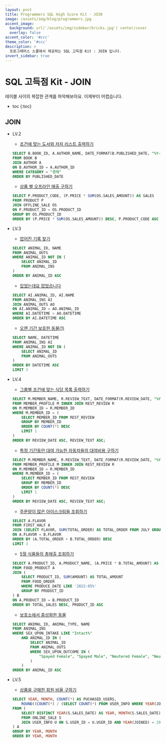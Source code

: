 ```yaml
---
layout: post
title: Programmers SQL High Score Kit - JOIN
image: /assets/img/blog/programmers.jpg
accent_image: 
  background: url('/assets/img/sidebar/bricks.jpg') center/cover
  overlay: false
accent_color: '#ccc'
theme_color: '#ccc'
description: >
  프로그래머스 스쿨에서 제공하는 SQL 고득점 Kit : JOIN 입니다. 
invert_sidebar: true
---
```


# SQL 고득점 Kit - JOIN

테이블 사이의 복잡한 관계를 파악해보아요. 이제부터 어렵습니다.

* toc
{:toc}


## JOIN

- LV.2
    - [조건에 맞는 도서와 저자 리스트 출력하기](https://school.programmers.co.kr/learn/courses/30/lessons/144854)
    ```sql
    SELECT B.BOOK_ID, A.AUTHOR_NAME, DATE_FORMAT(B.PUBLISHED_DATE, "%Y-%m-%d") AS PUBLISHED_DATE
    FROM BOOK B
    JOIN AUTHOR A
    ON B.AUTHOR_ID = A.AUTHOR_ID
    WHERE CATEGORY = "경제"
    ORDER BY PUBLISHED_DATE
    ```
    - [상품 별 오프라인 매출 구하기](https://school.programmers.co.kr/learn/courses/30/lessons/131533)
    ```sql
    SELECT P.PRODUCT_CODE, (P.PRICE * SUM(OS.SALES_AMOUNT)) AS SALES
    FROM PRODUCT P
    JOIN OFFLINE_SALE OS
    ON P.PRODUCT_ID = OS.PRODUCT_ID
    GROUP BY OS.PRODUCT_ID
    ORDER BY (P.PRICE * SUM(OS.SALES_AMOUNT)) DESC, P.PRODUCT_CODE ASC
    ```
    
- LV.3
    - [없어진 기록 찾기](https://school.programmers.co.kr/learn/courses/30/lessons/59042)
    ```sql
    SELECT ANIMAL_ID, NAME
    FROM ANIMAL_OUTS
    WHERE ANIMAL_ID NOT IN (
        SELECT ANIMAL_ID
        FROM ANIMAL_INS
    )
    ORDER BY ANIMAL_ID ASC
    ```
    - [있었는데요 없었습니다](https://school.programmers.co.kr/learn/courses/30/lessons/59043)
    ```sql
    SELECT AI.ANIMAL_ID, AI.NAME
    FROM ANIMAL_INS AI
    JOIN ANIMAL_OUTS AO
    ON AI.ANIMAL_ID = AO.ANIMAL_ID
    WHERE AI.DATETIME > AO.DATETIME
    ORDER BY AI.DATETIME ASC
    ```
    - [오랜 기간 보호한 동물(1)](https://school.programmers.co.kr/learn/courses/30/lessons/59044)
    ```sql
    SELECT NAME, DATETIME
    FROM ANIMAL_INS AI
    WHERE ANIMAL_ID NOT IN (
        SELECT ANIMAL_ID
        FROM ANIMAL_OUTS
    )
    ORDER BY DATETIME ASC
    LIMIT 3
    ```

- LV.4
    - [그룹별 조건에 맞는 식당 목록 출력하기](https://school.programmers.co.kr/learn/courses/30/lessons/131124)
    ```sql
    SELECT M.MEMBER_NAME, R.REVIEW_TEXT, DATE_FORMAT(R.REVIEW_DATE, "%Y-%m-%d") AS REVIEW_DATE
    FROM MEMBER_PROFILE M INNER JOIN REST_REVIEW R
    ON M.MEMBER_ID = R.MEMBER_ID
    WHERE M.MEMBER_ID = (
        SELECT MEMBER_ID FROM REST_REVIEW
        GROUP BY MEMBER_ID
        ORDER BY COUNT(*) DESC 
        LIMIT 1
    )
    ORDER BY REVIEW_DATE ASC, REVIEW_TEXT ASC;
    ```
    - [특정 기간동안 대여 가능한 자동차들의 대여비용 구하기](https://school.programmers.co.kr/learn/courses/30/lessons/157339)
    ```sql
    SELECT M.MEMBER_NAME, R.REVIEW_TEXT, DATE_FORMAT(R.REVIEW_DATE, "%Y-%m-%d") AS REVIEW_DATE
    FROM MEMBER_PROFILE M INNER JOIN REST_REVIEW R
    ON M.MEMBER_ID = R.MEMBER_ID
    WHERE M.MEMBER_ID = (
        SELECT MEMBER_ID FROM REST_REVIEW
        GROUP BY MEMBER_ID
        ORDER BY COUNT(*) DESC 
        LIMIT 1
    )
    ORDER BY REVIEW_DATE ASC, REVIEW_TEXT ASC;
    ```
    - [주문량이 많은 아이스크림들 조회하기](https://school.programmers.co.kr/learn/courses/30/lessons/133027)
    ```sql
    SELECT A.FLAVOR
    FROM FIRST_HALF A
    JOIN (SELECT FLAVOR, SUM(TOTAL_ORDER) AS TOTAL_ORDER FROM JULY GROUP BY FLAVOR) B
    ON A.FLAVOR = B.FLAVOR
    ORDER BY (A.TOTAL_ORDER + B.TOTAL_ORDER) DESC
    LIMIT 3
    ```
    - [5월 식품들의 총매출 조회하기](https://school.programmers.co.kr/learn/courses/30/lessons/131117)
    ```sql
    SELECT A.PRODUCT_ID, A.PRODUCT_NAME, (A.PRICE * B.TOTAL_AMOUNT) AS TOTAL_SALES
    FROM FOOD_PRODUCT A
    JOIN (
        SELECT PRODUCT_ID, SUM(AMOUNT) AS TOTAL_AMOUNT
        FROM FOOD_ORDER
        WHERE PRODUCE_DATE LIKE '2022-05%'
        GROUP BY PRODUCT_ID
    ) B
    ON A.PRODUCT_ID = B.PRODUCT_ID
    ORDER BY TOTAL_SALES DESC, PRODUCT_ID ASC
    ```
    - [보호소에서 중성화한 동물](https://school.programmers.co.kr/learn/courses/30/lessons/59045)
    ```sql
    SELECT ANIMAL_ID, ANIMAL_TYPE, NAME
    FROM ANIMAL_INS
    WHERE SEX_UPON_INTAKE LIKE "Intact%"
        AND ANIMAL_ID IN (
            SELECT ANIMAL_ID
            FROM ANIMAL_OUTS
            WHERE SEX_UPON_OUTCOME IN (
                "Spayed Female", "Spayed Male", "Neutered Female", "Neutered Male"
            )
        )
    ORDER BY ANIMAL_ID ASC
    ```

- LV.5
    - [상품을 구매한 회원 비율 구하기](https://school.programmers.co.kr/learn/courses/30/lessons/131534)
    ```sql
    SELECT YEAR, MONTH, COUNT(*) AS PUCHASED_USERS,
        ROUND((COUNT(*) / (SELECT COUNT(*) FROM USER_INFO WHERE YEAR(JOINED) = 2021)), 1) AS PUCHASED_RATIO
    FROM (
        SELECT DISTINCT YEAR(S.SALES_DATE) AS YEAR, MONTH(S.SALES_DATE) AS MONTH, U.USER_ID
        FROM ONLINE_SALE S
        JOIN USER_INFO U ON S.USER_ID = U.USER_ID AND YEAR(JOINED) = 2021
    ) A
    GROUP BY YEAR, MONTH
    ORDER BY YEAR, MONTH
    ```    
